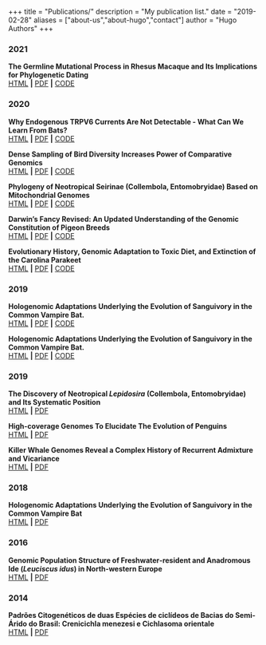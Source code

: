 +++
title = "Publications/"
description = "My publication list."
date = "2019-02-28"
aliases = ["about-us","about-hugo","contact"]
author = "Hugo Authors"
+++


### 2021

**The Germline Mutational Process in Rhesus Macaque and Its Implications for Phylogenetic Dating**  
[HTML](https://robbinespu.gitlab.io/) **|** [PDF](https://robbinespu.gitlab.io/) **|** [CODE](https://robbinespu.gitlab.io/)


### 2020

**Why Endogenous TRPV6 Currents Are Not Detectable - What Can We Learn From Bats?**  
[HTML](https://robbinespu.gitlab.io/) **|** [PDF](https://robbinespu.gitlab.io/) **|** [CODE](https://robbinespu.gitlab.io/)

**Dense Sampling of Bird Diversity Increases Power of Comparative Genomics**  
[HTML](https://robbinespu.gitlab.io/) **|** [PDF](https://robbinespu.gitlab.io/) **|** [CODE](https://robbinespu.gitlab.io/)

**Phylogeny of Neotropical Seirinae (Collembola, Entomobryidae) Based on Mitochondrial Genomes**  
[HTML](https://robbinespu.gitlab.io/) **|** [PDF](https://robbinespu.gitlab.io/) **|** [CODE](https://robbinespu.gitlab.io/)

**Darwin’s Fancy Revised: An Updated Understanding of the Genomic Constitution of Pigeon Breeds**  
[HTML](https://robbinespu.gitlab.io/) **|** [PDF](https://robbinespu.gitlab.io/) **|** [CODE](https://robbinespu.gitlab.io/)

**Evolutionary History, Genomic Adaptation to Toxic Diet, and Extinction of the Carolina Parakeet**  
[HTML](https://robbinespu.gitlab.io/) **|** [PDF](https://robbinespu.gitlab.io/) **|** [CODE](https://robbinespu.gitlab.io/)


### 2019

**Hologenomic Adaptations Underlying the Evolution of Sanguivory in the Common Vampire Bat.**  
[HTML](https://robbinespu.gitlab.io/) **|** [PDF](https://robbinespu.gitlab.io/) **|** [CODE](https://robbinespu.gitlab.io/)

**Hologenomic Adaptations Underlying the Evolution of Sanguivory in the Common Vampire Bat.**  
[HTML](https://robbinespu.gitlab.io/) **|** [PDF](https://robbinespu.gitlab.io/) **|** [CODE](https://robbinespu.gitlab.io/)


### 2019

**The Discovery of Neotropical _Lepidosira_ (Collembola, Entomobryidae) and Its Systematic Position**  
[HTML](https://robbinespu.gitlab.io/) **|** [PDF](https://robbinespu.gitlab.io/)


**High-coverage Genomes To Elucidate The Evolution of Penguins**  
[HTML](https://robbinespu.gitlab.io/) **|** [PDF](https://robbinespu.gitlab.io/)


**Killer Whale Genomes Reveal a Complex History of Recurrent Admixture and Vicariance**  
[HTML](https://robbinespu.gitlab.io/) **|** [PDF](https://robbinespu.gitlab.io/)


### 2018

**Hologenomic Adaptations Underlying the Evolution of Sanguivory in the Common Vampire Bat**  
[HTML](https://robbinespu.gitlab.io/) **|** [PDF](https://robbinespu.gitlab.io/)


### 2016

**Genomic Population Structure of Freshwater‐resident and Anadromous Ide (_Leuciscus idus_) in North‐western Europe**  
[HTML](https://robbinespu.gitlab.io/) **|** [PDF](https://robbinespu.gitlab.io/)


### 2014

**Padrões Citogenéticos de duas Espécies de ciclídeos de Bacias do Semi-Árido do Brasil: Crenicichla menezesi e Cichlasoma orientale**  
[HTML](https://robbinespu.gitlab.io/) **|** [PDF](https://robbinespu.gitlab.io/)